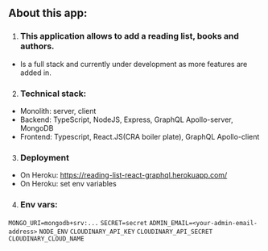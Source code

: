 ## About this app:

1. ### This application allows to add a reading list, books and authors.

- Is a full stack and currently under development as more features are added in.

2. ### Technical stack:

- Monolith: server, client
- Backend: TypeScript, NodeJS, Express, GraphQL Apollo-server, MongoDB
- Frontend: Typescript, React.JS(CRA boiler plate), GraphQL Apollo-client

3. ### Deployment

- On Heroku: https://reading-list-react-graphql.herokuapp.com/
- On Heroku: set env variables

4. ### Env vars:

`MONGO_URI=mongodb+srv:...`
`SECRET=secret`
`ADMIN_EMAIL=<your-admin-email-address>`
`NODE_ENV`
`CLOUDINARY_API_KEY`
`CLOUDINARY_API_SECRET`
`CLOUDINARY_CLOUD_NAME`
